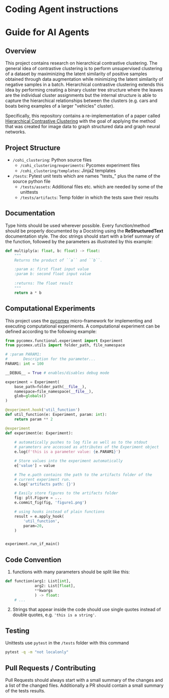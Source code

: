# Coding Agent instructions

# Guide for AI Agents

## Overview

This project contains research on hierarchical contrastive clustering. The general idea of contrastive 
clustering is to perform unsupervised clustering of a dataset by maximinizing the latent similarity of 
positive samples obtained through data augmentation while minimizing the latent similarity of
negative samples in a batch. Hierarchical contrastive clustering extends this idea by performing creating 
a binary cluster tree structure where the leaves are the individual cluster assignments but the 
internal structure is able to capture the hierarchical relationships between the clusters (e.g. cars and 
boats being examples of a larger "vehicles" cluster).

Specifically, this repository contains a re-implementation of a paper called [Hierarchical Contrastive Clustering](https://arxiv.org/abs/2303.03389) with the goal of applying the method that was created for image data to graph structured 
data and graph neural networks.

## Project Structure

- `/cohi_clustering`: Python source files
    - `/cohi_clustering/experiments`: Pycomex experiment files
    - `/cohi_clustering/templates`: Jinja2 templates
- `/tests`: Pytest unit tests which are names "tests_" plus the name of the source python file
    - `/tests/assets`: Additional files etc. which are needed by some of the unittests
    - `/tests/artifacts`: Temp folder in which the tests save their results

## Documentation

Type hints should be used wherever possible.
Every function/method should be properly documented by a Docstring using the **ReStructuredText** documentation style.
The doc strings should start with a brief summary of the function, followed by the parameters as illustrated by this example:

```python
def multiply(a: float, b: float) -> float:
    """
    Returns the product of ``a`` and ``b``.

    :param a: first float input value
    :param b: second float input value
    
    :returns: The float result
    """
    return a * b
```

## Computational Experiments

This project uses the [pycomex](https://github.com/the16thpythonist/pycomex) micro-framework for implementing and executing computational experiments.
A computational experiment can be defined according to the following example:

```python
from pycomex.functional.experiment import Experiment
from pycomex.utils import folder_path, file_namespace

# :param PARAM1:
#       Description for the parameter...
PARAM1: int = 100

__DEBUG__ = True # enables/disables debug mode

experiment = Experiment(
    base_path=folder_path(__file__),
    namespace=file_namespace(__file__),
    glob=globals()
)

@experiment.hook('util_function')
def util_function(e: Experiment, param: int):
    return param ** 2

@experiment
def experiment(e: Experiment):
    
    # automatically pushes to log file as well as to the stdout
    # parameters are accessed as attributes of the Experiment object
    e.log(f'this is a parameter value: {e.PARAM1}')

    # Store values into the experiment automatically
    e['value'] = value

    # The e.path contains the path to the artifacts folder of the 
    # current experiment run.
    e.log('artifacts path: {}')

    # Easily store figures to the artifacts folder
    fig: plt.Figure = ...
    e.commit_fig(fig, 'figure1.png')

    # using hooks instead of plain functions
    result = e.apply_hook(
        'util_function',
        param=20,
    )


experiment.run_if_main()
```

## Code Convention

1. functions with many parameters should be split like this:

```python
def function(arg1: List[int],
             arg2: List[float],
             **kwargs
             ) -> float:
    # ...

```

2. Strings that appear inside the code should use single quotes instead of double quotes, e.g. `'this is a string'`.

## Testing

Unittests use `pytest` in the `/tests` folder with this command

```bash
pytest -q -m "not localonly"
```

## Pull Requests / Contributing

Pull Requests should always start with a small summary of the changes and a list of the changed files.
Additionally a PR should contain a small summary of the tests results.